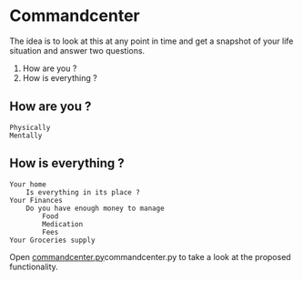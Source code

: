 # Commandcenter
The idea is to look at this at any point in time and  get a snapshot of your life situation and answer two questions.  
1. How are you ?
2. How is everything ?

## How are you ?
	Physically
	Mentally
## How is everything ?
	Your home
		Is everything in its place ?
	Your Finances
		Do you have enough money to manage
			Food
			Medication
			Fees
	Your Groceries supply

Open [commandcenter.py](https://github.com/gklabs/commandcenter/blob/master/commandcenter.py)commandcenter.py to take a look at the proposed functionality.
